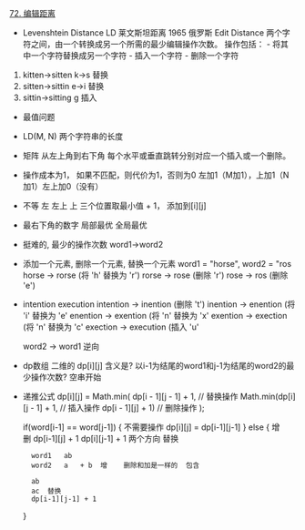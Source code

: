 [72. 编辑距离](https://leetcode.cn/problems/edit-distance/description/)

- Levenshtein Distance LD 莱文斯坦距离 1965 俄罗斯
    Edit Distance
    两个字符之间，由一个转换成另一个所需的最少编辑操作次数。
    操作包括：
        - 将其中一个字符替换成另一个字符
        - 插入一个字符
        - 删除一个字符

1. kitten->sitten  k->s  替换
2. sitten->sittin  e->i  替换
3. sittin->sitting g  插入

- 最值问题
- LD(M, N) 两个字符串的长度
- 矩阵  从左上角到右下角 每个水平或垂直跳转分别对应一个插入或一个删除。
- 操作成本为1， 如果不匹配，则代价为1，否则为0
    左加1（M加1），上加1（N加1）左上加0（没有）
- 不等 左  左上 上 三个位置取最小值 + 1， 添加到[i][j]
- 最右下角的数字  局部最优  全局最优



- 挺难的,   最少的操作次数 word1->word2

- 添加一个元素, 删除一个元素, 替换一个元素
    word1 = "horse", word2 = "ros
    horse -> rorse (将 'h' 替换为 'r')
    rorse -> rose (删除 'r')
    rose -> ros (删除 'e')

- intention     execution
    intention -> inention (删除 't')
    inention -> enention (将 'i' 替换为 'e'
    enention -> exention (将 'n' 替换为 'x'
    exention -> exection (将 'n' 替换为 'c'
    exection -> execution (插⼊ 'u'

  word2 -> word1  逆向

- dp数组
    二维的 dp[i][j]  含义是?
    以i-1为结尾的word1和j-1为结尾的word2的最少操作次数? 空串开始

- 递推公式
    dp[i][j] = Math.min(
            dp[i - 1][j - 1] + 1, // 替换操作
            Math.min(dp[i][j - 1] + 1, // 插入操作
                     dp[i - 1][j] + 1) // 删除操作
    );

    if(word[i-1] == word[j-1]) {
        不需要操作  dp[i][j] = dp[i-1][j-1]
    } else {
        增    
        删   dp[i-1][j] + 1  dp[i][j-1] + 1  两个方向
        替换

        word1   ab   
        word2   a   + b  增    删除和加是一样的  包含

        ab
        ac  替换  
        dp[i-1][j-1] + 1
    }

